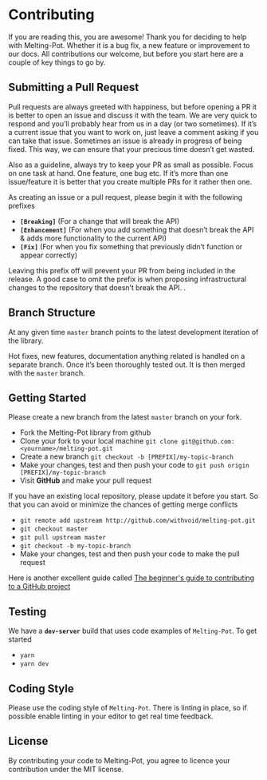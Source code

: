 # Contributing

If you are reading this, you are awesome! Thank you for deciding to help with Melting-Pot. Whether it is a bug fix, a new feature or improvement to our docs. All contributions our welcome, but before you start here are a couple of key things to go by.

## Submitting a Pull Request

Pull requests are always greeted with happiness, but before opening a PR it is better to open an issue and discuss it with the team. We are very quick to respond and you’ll probably hear from us in a day (or two sometimes). If it’s a current issue that you want to work on, just leave a comment asking if you can take that issue. Sometimes an issue is already in progress of being fixed. This way, we can ensure that your precious time doesn’t get wasted.

Also as a guideline, always try to keep your PR as small as possible. Focus on one task at hand. One feature, one bug etc. If it’s more than one issue/feature it is better that you create multiple PRs for it rather then one.

As creating an issue or a pull request, please begin it with the following prefixes

- **`[Breaking]`** (For a change that will break the API)
- **`[Enhancement]`** (For when you add something that doesn’t break the API & adds more functionality to the current API)
- **`[Fix]`** (For when you fix something that previously didn’t function or appear correctly)

Leaving this prefix off will prevent your PR from being included in the release. A good case to omit the prefix is when proposing infrastructural changes to the repository that doesn’t break the API. .

## Branch Structure

At any given time `master` branch points to the latest development iteration of the library.

Hot fixes, new features, documentation anything related is handled on a separate branch. Once it’s been thoroughly tested out. It is then merged with the `master` branch.

## Getting Started

Please create a new branch from the latest `master` branch on your fork.

- Fork the Melting-Pot library from github
- Clone your fork to your local machine `git clone git@github.com:<yourname>/melting-pot.git`
- Create a new branch `git checkout -b [PREFIX]/my-topic-branch`
- Make your changes, test and then push your code to `git push origin [PREFIX]/my-topic-branch`
- Visit **GitHub** and make your pull request

If you have an existing local repository, please update it before you start. So that you can avoid or minimize the chances of getting merge conflicts

- `git remote add upstream http://github.com/withvoid/melting-pot.git`
- `git checkout master`
- `git pull upstream master`
- `git checkout -b my-topic-branch`
- Make your changes, test and then push your code to make the pull request

Here is another excellent guide called [The beginner's guide to contributing to a GitHub project](https://akrabat.com/the-beginners-guide-to-contributing-to-a-github-project/)

## Testing

We have a **`dev-server`** build that uses code examples of `Melting-Pot`. To get started

- `yarn`
- `yarn dev`

## Coding Style

Please use the coding style of `Melting-Pot`. There is linting in place, so if possible enable linting in your editor to get real time feedback.

## License

By contributing your code to Melting-Pot, you agree to licence your contribution under the MIT license.